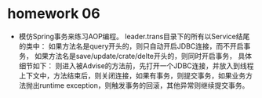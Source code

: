 # homework 06

 * 模仿Spring事务来练习AOP编程。
          leader.trans目录下的所有以Service结尾的类中：
                如果方法名是query开头的，则只自动开启JDBC连接，而不开启事务，
                如果方法名是save/update/crate/delte开头的，则同时开启事务，
      具体细节如下：
            则进入被Advise的方法前，先打开一个JDBC连接，并放入到线程上下文中，方法结束后，则关闭连接，如果有事务，则提交事务，如果业务方法抛出runtime exception，则触发事务的回滚，其他异常则继续提交事务。
